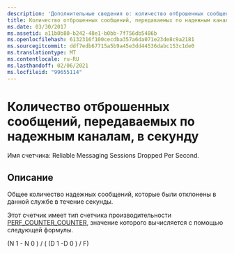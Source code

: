 ```yaml
---
description: 'Дополнительные сведения о: количество отброшенных сообщений надежных сообщений в секунду'
title: Количество отброшенных сообщений, передаваемых по надежным каналам, в секунду
ms.date: 03/30/2017
ms.assetid: a11b0b80-b242-48e1-b0bb-7f756db5486b
ms.openlocfilehash: 6132316f100cecdba357a6da071e23de8c9a2181
ms.sourcegitcommit: ddf7edb67715a5b9a45e3dd44536dabc153c1de0
ms.translationtype: MT
ms.contentlocale: ru-RU
ms.lasthandoff: 02/06/2021
ms.locfileid: "99655114"
---
```

# <a name="reliable-messaging-messages-dropped-per-second"></a>Количество отброшенных сообщений, передаваемых по надежным каналам, в секунду

Имя счетчика: Reliable Messaging Sessions Dropped Per Second.  
  
## <a name="description"></a>Описание  

 Общее количество надежных сообщений, которые были отклонены в данной службе в течение секунды.  
  
 Этот счетчик имеет тип счетчика производительности [PERF_COUNTER_COUNTER](/previous-versions/windows/it-pro/windows-server-2003/cc740048(v=ws.10)), значение которого вычисляется с помощью следующей формулы.  
  
 (N 1 - N 0 ) / ( (D 1 -D 0 ) / F)
